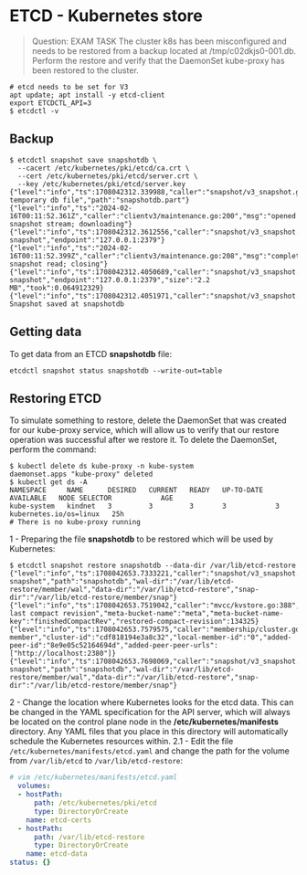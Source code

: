 # ETCD - Kubernetes store

> Question: EXAM TASK The cluster k8s has been misconfigured and needs to be restored from a backup located at /tmp/c02dkjs0-001.db. Perform the restore and verify that the DaemonSet kube-proxy has been restored to the cluster.

```
# etcd needs to be set for V3
apt update; apt install -y etcd-client
export ETCDCTL_API=3
$ etcdctl -v
```

## Backup

```shell
$ etcdctl snapshot save snapshotdb \
  --cacert /etc/kubernetes/pki/etcd/ca.crt \
  --cert /etc/kubernetes/pki/etcd/server.crt \
  --key /etc/kubernetes/pki/etcd/server.key
{"level":"info","ts":1708042312.339988,"caller":"snapshot/v3_snapshot.go:119","msg":"created temporary db file","path":"snapshotdb.part"}
{"level":"info","ts":"2024-02-16T00:11:52.361Z","caller":"clientv3/maintenance.go:200","msg":"opened snapshot stream; downloading"}
{"level":"info","ts":1708042312.3612556,"caller":"snapshot/v3_snapshot.go:127","msg":"fetching snapshot","endpoint":"127.0.0.1:2379"}
{"level":"info","ts":"2024-02-16T00:11:52.399Z","caller":"clientv3/maintenance.go:208","msg":"completed snapshot read; closing"}
{"level":"info","ts":1708042312.4050689,"caller":"snapshot/v3_snapshot.go:142","msg":"fetched snapshot","endpoint":"127.0.0.1:2379","size":"2.2 MB","took":0.064912329}
{"level":"info","ts":1708042312.4051971,"caller":"snapshot/v3_snapshot.go:152","msg":"saved","path":"snapshotdb"}
Snapshot saved at snapshotdb  
```

## Getting data

To get data from an ETCD **snapshotdb** file:
```
etcdctl snapshot status snapshotdb --write-out=table
```

## Restoring ETCD

To simulate something to restore, delete the DaemonSet that was created for our kube-proxy service, which will allow us to verify that our restore operation was successful after we restore it. To delete the DaemonSet, perform the command:
```
$ kubectl delete ds kube-proxy -n kube-system
daemonset.apps "kube-proxy" deleted
$ kubectl get ds -A
NAMESPACE     NAME      DESIRED   CURRENT   READY   UP-TO-DATE   AVAILABLE   NODE SELECTOR            AGE
kube-system   kindnet   3         3         3       3            3           kubernetes.io/os=linux   25h
# There is no kube-proxy running
```

1 - Preparing the file **snapshotdb** to be restored which will be used by Kubernetes:
```
$ etcdctl snapshot restore snapshotdb --data-dir /var/lib/etcd-restore
{"level":"info","ts":1708042653.7333221,"caller":"snapshot/v3_snapshot.go:296","msg":"restoring snapshot","path":"snapshotdb","wal-dir":"/var/lib/etcd-restore/member/wal","data-dir":"/var/lib/etcd-restore","snap-dir":"/var/lib/etcd-restore/member/snap"}
{"level":"info","ts":1708042653.7519042,"caller":"mvcc/kvstore.go:388","msg":"restored last compact revision","meta-bucket-name":"meta","meta-bucket-name-key":"finishedCompactRev","restored-compact-revision":134325}
{"level":"info","ts":1708042653.7579575,"caller":"membership/cluster.go:392","msg":"added member","cluster-id":"cdf818194e3a8c32","local-member-id":"0","added-peer-id":"8e9e05c52164694d","added-peer-peer-urls":["http://localhost:2380"]}
{"level":"info","ts":1708042653.7698069,"caller":"snapshot/v3_snapshot.go:309","msg":"restored snapshot","path":"snapshotdb","wal-dir":"/var/lib/etcd-restore/member/wal","data-dir":"/var/lib/etcd-restore","snap-dir":"/var/lib/etcd-restore/member/snap"}
```

2 - Change the location where Kubernetes looks for the etcd data. This can be changed in the YAML specification for the API server, which will always be located on the control plane node in the **/etc/kubernetes/manifests** directory.  Any YAML files that you place in this directory will automatically schedule the Kubernetes resources within.
2.1 - Edit the file `/etc/kubernetes/manifests/etcd.yaml` and change the path for the volume from `/var/lib/etcd` to `/var/lib/etcd-restore`:

```yaml
# vim /etc/kubernetes/manifests/etcd.yaml
  volumes:
  - hostPath:
      path: /etc/kubernetes/pki/etcd
      type: DirectoryOrCreate
    name: etcd-certs
  - hostPath:
      path: /var/lib/etcd-restore
      type: DirectoryOrCreate
    name: etcd-data
status: {} 
```
